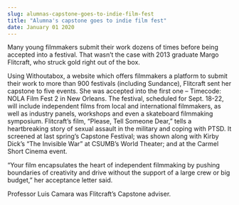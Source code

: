 ```yaml
---
slug: alumnas-capstone-goes-to-indie-film-fest
title: "Alumna's capstone goes to indie film fest"
date: January 01 2020
---
```


<p>Many young filmmakers submit their work dozens of times before being accepted into a festival. That wasn’t the case with 2013 graduate Margo Flitcraft, who struck gold right out of the box.
</p><p>Using Withoutabox, a website which offers filmmakers a platform to submit their work to more than 900 festivals (including Sundance), Flitcraft sent her capstone to five events. She was accepted into the first one – Timecode: NOLA Film Fest 2 in New Orleans. The festival, scheduled for Sept. 18-22, will include independent films from local and international filmmakers, as well as industry panels, workshops and even a skateboard filmmaking symposium. Flitcraft’s film, “Please, Tell Someone Dear,” tells a heartbreaking story of sexual assault in the military and coping with PTSD. It screened at last spring’s Capstone Festival; was shown along with Kirby Dick’s “The Invisible War” at CSUMB’s World Theater; and at the Carmel Short Cinema event.
</p><p>“Your film encapsulates the heart of independent filmmaking by pushing boundaries of creativity and drive without the support of a large crew or big budget,” her acceptance letter said.
</p><p>Professor Luis Camara was Flitcraft’s Capstone adviser.  
</p>
